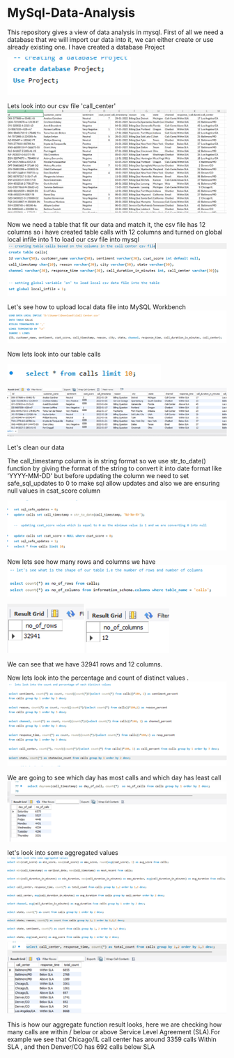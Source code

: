 # MySql-Data-Analysis
This repository gives a view of data analysis in mysql.
First of all we need a database that we will import our data into it, we can either create or use already existing one. I have created a database Project


![Database creation](https://github.com/sivaranjini005/MySql-Data-Analysis/blob/main/Screenshot%20_databse.png?raw=true)


Lets look into our csv file 'call_center'
![Screenshot of the csv file](https://github.com/sivaranjini005/MySql-Data-Analysis/blob/main/Screenshot%20.png?raw=true)


Now we need a table that fit our data and match it, the csv file has 12 columns so i have created table calls with 12 columns and turned on global local infile into 1 to load our csv file into mysql
![Table creation](https://github.com/sivaranjini005/MySql-Data-Analysis/blob/main/Screenshot%20_table.png?raw=true)


Let's see how to upload local data file into MySQL Workbench
![Data load query](https://github.com/sivaranjini005/MySql-Data-Analysis/blob/main/Screenshot%20_upload.png?raw=true)

Now lets look into our table calls

![select query](https://github.com/sivaranjini005/MySql-Data-Analysis/blob/main/Screenshot1.png?raw=true)

![calls table](https://github.com/sivaranjini005/MySql-Data-Analysis/blob/main/Screenshot%202.png?raw=true)

Let's clean our data

The call_timestamp column is in string format so we use str_to_date() function by giving the format of the string to convert it into date format like 'YYYY-MM-DD' but before updating the column we need to set safe_sql_updates to 0 to make sql allow updates and also we are ensuring null values in csat_score column

![update Table](https://github.com/sivaranjini005/MySql-Data-Analysis/blob/main/UPDATE%20.png?raw=true)

Now lets see how many rows and columns we have
![Rows & columns](https://github.com/sivaranjini005/MySql-Data-Analysis/blob/main/Screenshot%20_ROWS.png?raw=true)

![No.of.rows](https://github.com/sivaranjini005/MySql-Data-Analysis/blob/main/rows.png?raw=true)               ![No.of.columns](https://github.com/sivaranjini005/MySql-Data-Analysis/blob/main/columns.png?raw=true)


We can see that we have 32941 rows and 12 columns.

Now lets look into the percentage and count of distinct values .
![Percent](https://github.com/sivaranjini005/MySql-Data-Analysis/blob/main/Screenshot%20_PERCENT.png?raw=true)

We are going to see which day has most calls and which day has least call
![Calls by Day](https://github.com/sivaranjini005/MySql-Data-Analysis/blob/main/Screenshot%20_calldays.png?raw=true)

let's look into some aggregated values
![Aggregate query](https://github.com/sivaranjini005/MySql-Data-Analysis/blob/main/Screenshot%20_aggregate.png?raw=true)
![Aggregate result](https://github.com/sivaranjini005/MySql-Data-Analysis/blob/main/Screenshot_last.png?raw=true)

This is how our aggregate function result looks, here we are checking how many calls are within / below or above Service Level Agreement (SLA).For example we see that Chicago/IL call center has around 3359 calls Within SLA , and then Denver/CO has 692 calls below SLA
